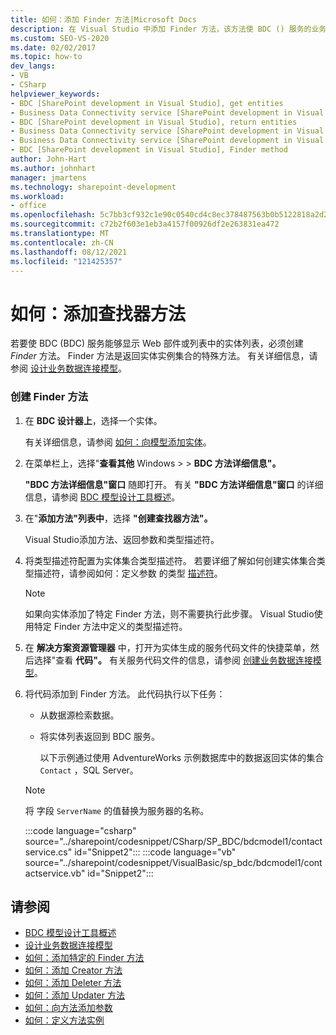 ```yaml
---
title: 如何：添加 Finder 方法|Microsoft Docs
description: 在 Visual Studio 中添加 Finder 方法，该方法使 BDC () 服务的业务数据连接能够在 SharePoint Web 部件或列表中显示实体列表。
ms.custom: SEO-VS-2020
ms.date: 02/02/2017
ms.topic: how-to
dev_langs:
- VB
- CSharp
helpviewer_keywords:
- BDC [SharePoint development in Visual Studio], get entities
- Business Data Connectivity service [SharePoint development in Visual Studio], return entities
- BDC [SharePoint development in Visual Studio], return entities
- Business Data Connectivity service [SharePoint development in Visual Studio], Finder method
- Business Data Connectivity service [SharePoint development in Visual Studio], get entities
- BDC [SharePoint development in Visual Studio], Finder method
author: John-Hart
ms.author: johnhart
manager: jmartens
ms.technology: sharepoint-development
ms.workload:
- office
ms.openlocfilehash: 5c7bb3cf932c1e90c0540cd4c8ec378487563b0b5122818a2d2744fd5e2ebb66
ms.sourcegitcommit: c72b2f603e1eb3a4157f00926df2e263831ea472
ms.translationtype: MT
ms.contentlocale: zh-CN
ms.lasthandoff: 08/12/2021
ms.locfileid: "121425357"
---
```

# <a name="how-to-add-a-finder-method"></a>如何：添加查找器方法
  若要使 BDC (BDC) 服务能够显示 Web 部件或列表中的实体列表，必须创建 *Finder* 方法。 Finder 方法是返回实体实例集合的特殊方法。 有关详细信息，请参阅 [设计业务数据连接模型](../sharepoint/designing-a-business-data-connectivity-model.md)。

### <a name="to-create-a-finder-method"></a>创建 Finder 方法

1. 在 **BDC 设计器上**，选择一个实体。

    有关详细信息，请参阅 [如何：向模型添加实体](../sharepoint/how-to-add-an-entity-to-a-model.md)。

2. 在菜单栏上，选择"**查看其他** Windows  >    >  **BDC 方法详细信息"。**

    **"BDC 方法详细信息"窗口** 随即打开。 有关 **"BDC 方法详细信息"窗口** 的详细信息，请参阅 [BDC 模型设计工具概述](../sharepoint/bdc-model-design-tools-overview.md)。

3. 在"**添加方法"列表中**，选择 **"创建查找器方法"。**

    Visual Studio添加方法、返回参数和类型描述符。

4. 将类型描述符配置为实体集合类型描述符。 若要详细了解如何创建实体集合类型描述符，请参阅如何：定义参数 的类型 [描述符](../sharepoint/how-to-define-the-type-descriptor-of-a-parameter.md)。

   > [!NOTE]
   > 如果向实体添加了特定 Finder 方法，则不需要执行此步骤。 Visual Studio使用特定 Finder 方法中定义的类型描述符。

5. 在 **解决方案资源管理器** 中，打开为实体生成的服务代码文件的快捷菜单，然后选择"查看 **代码"。** 有关服务代码文件的信息，请参阅 [创建业务数据连接模型](../sharepoint/creating-a-business-data-connectivity-model.md)。

6. 将代码添加到 Finder 方法。 此代码执行以下任务：

   - 从数据源检索数据。

   - 将实体列表返回到 BDC 服务。

     以下示例通过使用 AdventureWorks 示例数据库中的数据返回实体的集合 `Contact` ，SQL Server。

   > [!NOTE]
   > 将 字段 `ServerName` 的值替换为服务器的名称。

    :::code language="csharp" source="../sharepoint/codesnippet/CSharp/SP_BDC/bdcmodel1/contactservice.cs" id="Snippet2":::
    :::code language="vb" source="../sharepoint/codesnippet/VisualBasic/sp_bdc/bdcmodel1/contactservice.vb" id="Snippet2":::

## <a name="see-also"></a>请参阅
- [BDC 模型设计工具概述](../sharepoint/bdc-model-design-tools-overview.md)
- [设计业务数据连接模型](../sharepoint/designing-a-business-data-connectivity-model.md)
- [如何：添加特定的 Finder 方法](../sharepoint/how-to-add-a-specific-finder-method.md)
- [如何：添加 Creator 方法](../sharepoint/how-to-add-a-creator-method.md)
- [如何：添加 Deleter 方法](../sharepoint/how-to-add-a-deleter-method.md)
- [如何：添加 Updater 方法](../sharepoint/how-to-add-an-updater-method.md)
- [如何：向方法添加参数](../sharepoint/how-to-add-a-parameter-to-a-method.md)
- [如何：定义方法实例](../sharepoint/how-to-define-a-method-instance.md)
